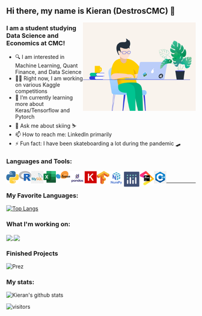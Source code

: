 ## Hi there, my name is Kieran (DestrosCMC) 👋
<img align="right" alt="GIF" height="235px" width="300px" src="/assets/coding_gif.gif" />

### I am a student studying Data Science and Economics at CMC!


- 🔍 I am interested in Machine Learning, Quant Finance, and Data Science
- 👨‍💻 Right now, I am working on various Kaggle competitions 
- 🌱 I’m currently learning more about Keras/Tensorflow and Pytorch 
- 💬 Ask me about skiing ⛷
- 📫 How to reach me: LinkedIn primarily
- ⚡ Fun fact: I have been skateboarding a lot during the pandemic 🛹

### Languages and Tools:

<img align="left" alt="Python" width="33px" src="https://github.com/DestrosCMC/DestrosCMC/blob/main/assets/logos/python.png" />
<img align="left" alt="R" width="33px" src="https://github.com/DestrosCMC/DestrosCMC/blob/main/assets/logos/R logo.png" />
<img align="left" alt="SQL" width="33px" src="https://github.com/DestrosCMC/DestrosCMC/blob/main/assets/logos/mysql.png" />
<img align="left" alt="Excel" width="33px" src="https://github.com/DestrosCMC/DestrosCMC/blob/main/assets/logos/excel_logo.png" />
<img align="left" alt="Scikit-learn" width="38px" src="https://github.com/DestrosCMC/DestrosCMC/blob/main/assets/logos/sk-learn.png" />
<img align="left" alt="Pandas" width="38px" src="https://github.com/DestrosCMC/DestrosCMC/blob/main/assets/logos/pandas_logo.png" />
<img align="left" alt="Keras" width="33px" src="https://github.com/DestrosCMC/DestrosCMC/blob/main/assets/logos/keras_logo.png" />
<img align="left" alt="TensorFlow" width="33px" src="https://github.com/DestrosCMC/DestrosCMC/blob/main/assets/logos/tensorflow_logo.png" />
<img align="left" alt="Numpy" width="38px" src="https://github.com/DestrosCMC/DestrosCMC/blob/main/assets/logos/numpy_logo.png" />
<img align="left" alt="Plotly" width="43px" src="https://github.com/DestrosCMC/DestrosCMC/blob/main/assets/logos/plotly_logo.png" />
<img align="left" alt="Jetbrains" width="38px" src="https://github.com/DestrosCMC/DestrosCMC/blob/main/assets/logos/jetbrains_logo.png" />
<img align="left" alt="CPP" width="33px" src="https://github.com/DestrosCMC/DestrosCMC/blob/main/assets/logos/cpp_logo.png" />
<br/>

****** 
### My Favorite Languages:
[![Top Langs](https://github-readme-stats.vercel.app/api/top-langs/?username=DestrosCMC&layout=compact)](https://github.com/DestrosCMC/github-readme-stats)

### What I'm working on:

<a href="https://github.com/DestrosCMC/Forecast_revenue">
  <img align="center" src="https://github-readme-stats.vercel.app/api/pin/?username=DestrosCMC&repo=Forecast_revenue" />
</a>
<a href="https://github.com/DestrosCMC/ESG_WebScraper">
  <img align="center" src="https://github-readme-stats.vercel.app/api/pin/?username=DestrosCMC&repo=ESG_WebScraper" />
</a>

<!---
![Revenue](https://github-readme-stats.vercel.app/api/pin/?username=DestrosCMC&repo=Forecast_revenue)
![ESG](https://github-readme-stats.vercel.app/api/pin/?username=DestrosCMC&repo=ESG_WebScraper)
--->



### Finished Projects 
![Prez](https://github-readme-stats.vercel.app/api/pin/?username=DestrosCMC&repo=2020-Election-Prediction)

### My stats:
![Kieran's github stats](https://github-readme-stats.vercel.app/api?username=DestrosCMC&show_icons=true)


![visitors](https://visitor-badge.glitch.me/badge?page_id=DestrosCMC.visitor-badge)
